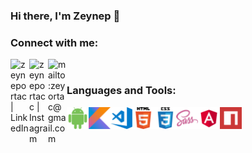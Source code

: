 ### Hi there, I'm Zeynep 👋

### Connect with me:

<a href="https://www.linkedin.com/in/zeyneportac" target="_blank">
    <src="https://cdn.jsdelivr.net/npm/simple-icons@v3/icons/linkedin.svg" alt="https://www.linkedin.com/in/zeyneportac">
</a>
<img align="left" alt="zeyneportac | LinkedIn" width="30px" src="https://cdn.jsdelivr.net/npm/simple-icons@v3/icons/linkedin.svg" />
<img align="left" alt="zeyneportacc | Instagram" width="30px" src="https://cdn.jsdelivr.net/npm/simple-icons@v3/icons/instagram.svg" />
<img align="left" alt="mailto:zeyortac@gmail.com" | Gmail" width="30px" src="https://cdn.jsdelivr.net/npm/simple-icons@v3/icons/gmail.svg" />

<br />

### Languages and Tools:
<img align="left" alt="Android" width="35px" src="https://raw.githubusercontent.com/github/explore/80688e429a7d4ef2fca1e82350fe8e3517d3494d/topics/android/android.png" />
<img align="left" alt="Kotlin" width="35px" src="https://raw.githubusercontent.com/github/explore/80688e429a7d4ef2fca1e82350fe8e3517d3494d/topics/kotlin/kotlin.png" />
<img align="left" alt="Visual Studio Code" width="35px" src="https://raw.githubusercontent.com/github/explore/80688e429a7d4ef2fca1e82350fe8e3517d3494d/topics/visual-studio-code/visual-studio-code.png" />
<img align="left" alt="HTML5" width="35px" src="https://raw.githubusercontent.com/github/explore/80688e429a7d4ef2fca1e82350fe8e3517d3494d/topics/html/html.png" />
<img align="left" alt="CSS3" width="35px" src="https://raw.githubusercontent.com/github/explore/80688e429a7d4ef2fca1e82350fe8e3517d3494d/topics/css/css.png" />
<img align="left" alt="Sass" width="35px" src="https://raw.githubusercontent.com/github/explore/80688e429a7d4ef2fca1e82350fe8e3517d3494d/topics/sass/sass.png" />
<img align="left" alt="Angular" width="35px" src="https://raw.githubusercontent.com/github/explore/80688e429a7d4ef2fca1e82350fe8e3517d3494d/topics/angular/angular.png" />
<img align="left" alt="NPM" width="35px" src="https://raw.githubusercontent.com/github/explore/80688e429a7d4ef2fca1e82350fe8e3517d3494d/topics/npm/npm.png" />

